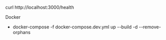 curl http://localhost:3000/health

Docker
- docker-compose -f docker-compose.dev.yml up --build -d --remove-orphans